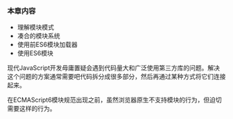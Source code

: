 ### 本章内容
* 理解模块模式
* 凑合的模块系统
* 使用前ES6模块加载器
* 使用ES6模块

现代JavaScript开发毋庸置疑会遇到代码量大和广泛使用第三方库的问题。解决这个问题的方案通常需要吧代码拆分成很多部分，然后再通过某种方式将它们连接起来。

在ECMAScript6模块规范出现之前，虽然浏览器原生不支持模块的行为，但迫切需要这样的行为。